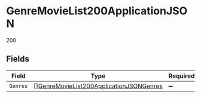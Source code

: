 # GenreMovieList200ApplicationJSON

200


## Fields

| Field                                                                                                         | Type                                                                                                          | Required                                                                                                      | Description                                                                                                   |
| ------------------------------------------------------------------------------------------------------------- | ------------------------------------------------------------------------------------------------------------- | ------------------------------------------------------------------------------------------------------------- | ------------------------------------------------------------------------------------------------------------- |
| `Genres`                                                                                                      | [][GenreMovieList200ApplicationJSONGenres](../../models/operations/genremovielist200applicationjsongenres.md) | :heavy_minus_sign:                                                                                            | N/A                                                                                                           |